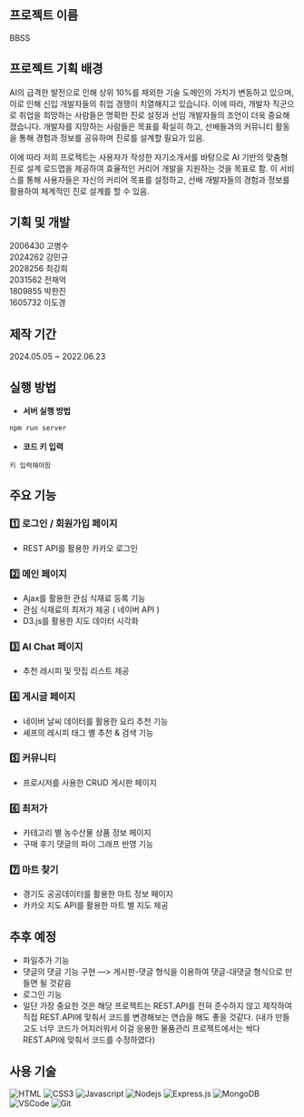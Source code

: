 ## 프로젝트 이름

BBSS

## 프로젝트 기획 배경

AI의 급격한 발전으로 인해 상위 10%를 제외한 기술 도메인의 가치가 변동하고 있으며, 이로 인해 신입 개발자들의 취업 경쟁이 치열해지고 있습니다. 이에 따라, 개발자 직군으로 취업을 희망하는 사람들은 명확한 진로 설정과 선임 개발자들의 조언이 더욱 중요해졌습니다. 개발자를 지망하는 사람들은 목표를 확실히 하고, 선배들과의 커뮤니티 활동을 통해 경험과 정보를 공유하며 진로를 설계할 필요가 있음.

이에 따라 저희 프로젝트는 사용자가 작성한 자기소개서를 바탕으로 AI 기반의 맞춤형 진로 설계 로드맵을 제공하여 효율적인 커리어 개발을 지원하는 것을 목표로 함. 이 서비스를 통해 사용자들은 자신의 커리어 목표를 설정하고, 선배 개발자들의 경험과 정보를 활용하여 체계적인 진로 설계를 할 수 있음.

## 기획 및 개발

2006430 고병수 <br>
2024262 강민규 <br>
2028256 최강희 <br>
2031562 전재억 <br>
1809855 박한진 <br>
1605732 이도경 <br>

## 제작 기간

2024.05.05 ~ 2022.06.23

## 실행 방법

- **서버 실행 방법**

```jsx
npm run server
```

- **코드 키 입력**

```Code key
키 입력해야함
```


## 주요 기능

### 1️⃣ 로그인 / 회원가입 페이지

- REST API를 활용한 카카오 로그인

### 2️⃣ 메인 페이지

- Ajax를 활용한 관심 식재료 등록 기능
- 관심 식재료의 최저가 제공 ( 네이버 API )
- D3.js를 활용한 지도 데이터 시각화

### 3️⃣ AI Chat 페이지

- 추천 레시피 및 맛집 리스트 제공

### 4️⃣ 게시글 페이지

- 네이버 날씨 데이터를 활용한 요리 추천 기능
- 셰프의 레시피 태그 별 추천 & 검색 기능

### 5️⃣ 커뮤니티

- 프로시저를 사용한 CRUD 게시판 페이지

### 6️⃣ 최저가

- 카테고리 별 농수산물 상품 정보 페이지
- 구매 후기 댓글의 파이 그래프 반영 기능

### 7️⃣ 마트 찾기

- 경기도 공공데이터를 활용한 마트 정보 페이지
- 카카오 지도 API를 활용한 마트 별 지도 제공

## 추후 예정

- 파일추가 기능
- 댓글의 댓글 기능 구현 —> 게시판-댓글 형식을 이용하여 댓글-대댓글 형식으로 만들면 될 것같음
- 로그인 기능
- 일단 가장 중요한 것은 해당 프로젝트는 REST.API를 전혀 준수하지 않고 제작하여 직접 REST.API에 맞춰서 코드를 변경해보는 연습을 해도 좋을 것같다.
(내가 만들고도 너무 코드가 어지러워서 이걸 응용한 물품관리 프로젝트에서는 싹다 REST.API에 맞춰서 코드를 수정하였다)

## 사용 기술

![HTML](https://img.shields.io/badge/HTML5-E34F26?style=for-the-badge&logo=html5&logoColor=white)
![CSS3](https://img.shields.io/badge/CSS3-1572B6?style=for-the-badge&logo=css3&logoColor=white)
![Javascript](https://img.shields.io/badge/Javascript-F0DB4F?style=for-the-badge&labelColor=black&logo=javascript&logoColor=F0DB4F)
![Nodejs](https://img.shields.io/badge/Nodejs-3C873A?style=for-the-badge&labelColor=black&logo=node.js&logoColor=3C873A)
![Express.js](https://img.shields.io/badge/Express.js-000000?style=for-the-badge&logo=express&logoColor=white)
![MongoDB](https://img.shields.io/badge/MongoDB-4EA94B?style=for-the-badge&logo=mongodb&logoColor=white)
![VSCode](https://img.shields.io/badge/Visual_Studio-0078d7?style=for-the-badge&logo=visual%20studio&logoColor=white)
![Git](https://img.shields.io/badge/Git-F05032?style=for-the-badge&logo=git&logoColor=white)

